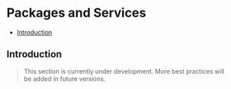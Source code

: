# Packages and Services

- [Introduction](#introduction)

<a name="introduction"></a>
## Introduction

> This section is currently under development. More best practices will be added in future versions.

